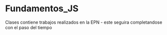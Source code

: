 # Fundamentos_JS

Clases contiene trabajos realizados en la EPN - este seguira completandose con el paso del tiempo
